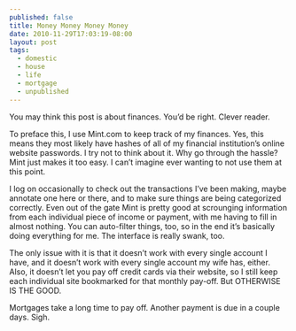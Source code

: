 ```yaml
---
published: false
title: Money Money Money Money
date: 2010-11-29T17:03:19-08:00
layout: post
tags:
  - domestic
  - house
  - life
  - mortgage
  - unpublished
---
```

You may think this post is about finances. You&#8217;d be right. Clever reader.

To preface this, I use Mint.com to keep track of my finances. Yes, this means they most likely have hashes of all of my financial institution&#8217;s online website passwords. I try not to think about it. Why go through the hassle? Mint just makes it too easy. I can&#8217;t imagine ever wanting to not use them at this point.

<!--more-->

I log on occasionally to check out the transactions I&#8217;ve been making, maybe annotate one here or there, and to make sure things are being categorized correctly. Even out of the gate Mint is pretty good at scrounging information from each individual piece of income or payment, with me having to fill in almost nothing. You can auto-filter things, too, so in the end it&#8217;s basically doing everything for me. The interface is really swank, too.

The only issue with it is that it doesn&#8217;t work with every single account I have, and it doesn&#8217;t work with every single account my wife has, either. Also, it doesn&#8217;t let you pay off credit cards via their website, so I still keep each individual site bookmarked for that monthly pay-off. But OTHERWISE IS THE GOOD.

Mortgages take a long time to pay off. Another payment is due in a couple days. Sigh.
